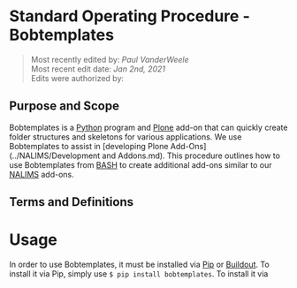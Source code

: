 # Standard Operating Procedure - Bobtemplates

>Most recently edited by: *Paul VanderWeele*  
>Most recent edit date: *Jan 2nd, 2021*  
>Edits were authorized by:  

## Purpose and Scope

Bobtemplates is a [Python](Python.md) program and [Plone](Plone.md) add-on that can quickly create folder structures and skeletons for various applications. We use Bobtemplates to assist in [developing Plone Add-Ons](../NALIMS/Development and Addons.md). This procedure outlines how to use Bobtemplates from [BASH](BASH.md) to create additional add-ons similar to our [NALIMS](NALIMS.md) add-ons.

## Terms and Definitions

# Usage

In order to use Bobtemplates, it must be installed via [Pip](Pip.md) or [Buildout](Buildout.md). To install it via Pip, simply use `$ pip install bobtemplates`. To install it via
